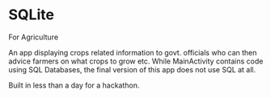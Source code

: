 # SQLite

For Agriculture

An app displaying crops related information to govt. officials who can then advice farmers on what crops to grow etc.
While MainActivity contains code using SQL Databases, the final version of this app does not use SQL at all.

Built in less than a day for a hackathon.
